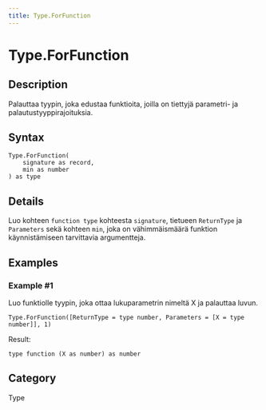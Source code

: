 ```yaml
---
title: Type.ForFunction
---
```


# Type.ForFunction


## Description

Palauttaa tyypin, joka edustaa funktioita, joilla on tiettyjä parametri- ja palautustyyppirajoituksia.


## Syntax

```powerquery
Type.ForFunction(
    signature as record,
    min as number
) as type
```


## Details

Luo kohteen <code>function type</code> kohteesta <code>signature</code>, tietueen <code>ReturnType</code> ja <code>Parameters</code> sekä kohteen <code>min</code>, joka on vähimmäismäärä funktion käynnistämiseen tarvittavia argumentteja.


## Examples

### Example #1 
Luo funktiolle tyypin, joka ottaa lukuparametrin nimeltä X ja palauttaa luvun.
```powerquery
Type.ForFunction([ReturnType = type number, Parameters = [X = type number]], 1)
```

Result: 
```powerquery
type function (X as number) as number
```




## Category
Type
